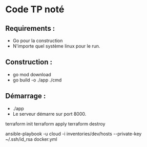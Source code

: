 # Code TP noté

## Requirements :

- Go pour la construction
- N'importe quel système linux pour le run.

## Construction :

- go mod download
- go build -o ./app ./cmd

## Démarrage :

- ./app
- Le serveur démarre sur port 8000.

terraform init
terraform apply
terraform destroy

ansible-playbook -u cloud -i inventories/dev/hosts --private-key ~/.ssh/id_rsa docker.yml

